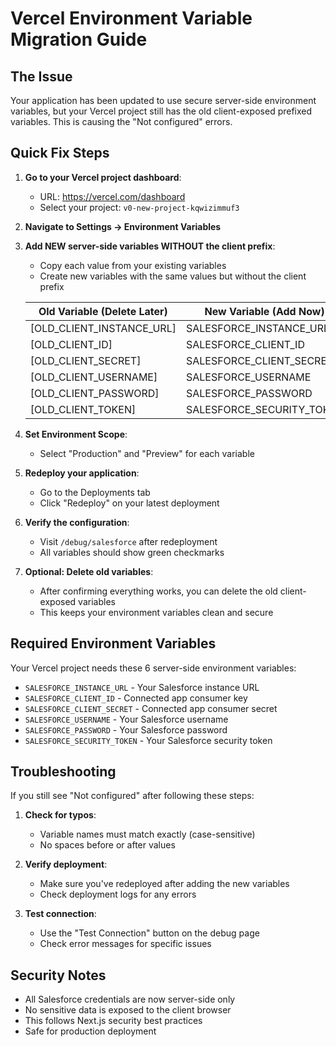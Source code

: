 # Vercel Environment Variable Migration Guide

## The Issue

Your application has been updated to use secure server-side environment variables, but your Vercel project still has the old client-exposed prefixed variables. This is causing the "Not configured" errors.

## Quick Fix Steps

1. **Go to your Vercel project dashboard**:
   - URL: https://vercel.com/dashboard
   - Select your project: `v0-new-project-kqwizimmuf3`

2. **Navigate to Settings → Environment Variables**

3. **Add NEW server-side variables WITHOUT the client prefix**:
   - Copy each value from your existing variables
   - Create new variables with the same values but without the client prefix

   | Old Variable (Delete Later) | New Variable (Add Now) |
   |----------------------------|------------------------|
   | [OLD_CLIENT_INSTANCE_URL] | SALESFORCE_INSTANCE_URL |
   | [OLD_CLIENT_ID] | SALESFORCE_CLIENT_ID |
   | [OLD_CLIENT_SECRET] | SALESFORCE_CLIENT_SECRET |
   | [OLD_CLIENT_USERNAME] | SALESFORCE_USERNAME |
   | [OLD_CLIENT_PASSWORD] | SALESFORCE_PASSWORD |
   | [OLD_CLIENT_TOKEN] | SALESFORCE_SECURITY_TOKEN |

4. **Set Environment Scope**:
   - Select "Production" and "Preview" for each variable

5. **Redeploy your application**:
   - Go to the Deployments tab
   - Click "Redeploy" on your latest deployment

6. **Verify the configuration**:
   - Visit `/debug/salesforce` after redeployment
   - All variables should show green checkmarks

7. **Optional: Delete old variables**:
   - After confirming everything works, you can delete the old client-exposed variables
   - This keeps your environment variables clean and secure

## Required Environment Variables

Your Vercel project needs these 6 server-side environment variables:

- `SALESFORCE_INSTANCE_URL` - Your Salesforce instance URL
- `SALESFORCE_CLIENT_ID` - Connected app consumer key
- `SALESFORCE_CLIENT_SECRET` - Connected app consumer secret
- `SALESFORCE_USERNAME` - Your Salesforce username
- `SALESFORCE_PASSWORD` - Your Salesforce password
- `SALESFORCE_SECURITY_TOKEN` - Your Salesforce security token

## Troubleshooting

If you still see "Not configured" after following these steps:

1. **Check for typos**:
   - Variable names must match exactly (case-sensitive)
   - No spaces before or after values

2. **Verify deployment**:
   - Make sure you've redeployed after adding the new variables
   - Check deployment logs for any errors

3. **Test connection**:
   - Use the "Test Connection" button on the debug page
   - Check error messages for specific issues

## Security Notes

- All Salesforce credentials are now server-side only
- No sensitive data is exposed to the client browser
- This follows Next.js security best practices
- Safe for production deployment
